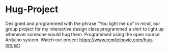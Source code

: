# Hug-Project
Designed and programmed with the phrase “You light me up” in mind, our group project for my interactive design class programmed a shirt to light up whenever someone would hug them. Programmed using the open source Arduino system. Watch our project https://www.remileibovic.com/hug-project
